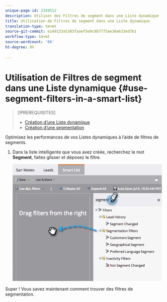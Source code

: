 ```yaml
---
unique-page-id: 2359512
description: Utiliser des Filtres de segment dans une Liste dynamique - Documentation du marketing - Documentation du produit
title: Utilisation de Filtres de segment dans une Liste dynamique
translation-type: tm+mt
source-git-commit: e149133a5383faaef5e9c9b7775ae36e633ed7b1
workflow-type: tm+mt
source-wordcount: '66'
ht-degree: 0%

---
```



# Utilisation de Filtres de segment dans une Liste dynamique {#use-segment-filters-in-a-smart-list}

>[!PREREQUISITES]
>
>* [Création d’une Liste dynamique](../../../../product-docs/core-marketo-concepts/smart-lists-and-static-lists/creating-a-smart-list/create-a-smart-list.md)
>* [Création d’une segmentation](create-a-segmentation.md)

>



Optimisez les performances de vos Listes dynamiques à l’aide de filtres de segments.

1. Dans la liste intelligente que vous avez créée, recherchez le mot **Segment**, faites glisser et déposez le filtre.

   ![](assets/image2014-9-16-10-3a30-3a47.png)

Super ! Vous savez maintenant comment trouver des filtres de segmentation.

